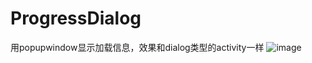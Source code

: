 # ProgressDialog
用popupwindow显示加载信息，效果和dialog类型的activity一样
![image](https://github.com/84361186/ProgressDialog/blob/master/ProgressDialog.gif )
